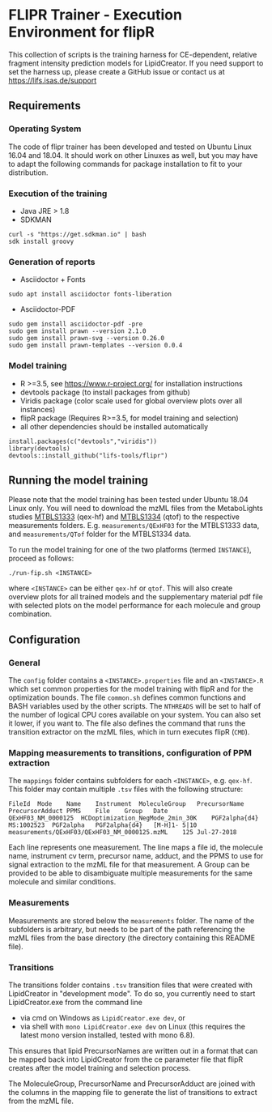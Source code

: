 # FLIPR Trainer - Execution Environment for flipR
This collection of scripts is the training harness for CE-dependent, relative fragment intensity prediction models for LipidCreator.
If you need support to set the harness up, please create a GitHub issue or contact us at https://lifs.isas.de/support 

## Requirements

### Operating System
The code of flipr trainer has been developed and tested on Ubuntu Linux 16.04 and 18.04. It should work on other Linuxes as well, but you may have to adapt the following commands for package installation to fit to your distribution.

### Execution of the training
- Java JRE > 1.8
- SDKMAN 

```
curl -s "https://get.sdkman.io" | bash
sdk install groovy
```

### Generation of reports
- Asciidoctor + Fonts

```
sudo apt install asciidoctor fonts-liberation
```
    
- Asciidoctor-PDF

```
sudo gem install asciidoctor-pdf -pre
sudo gem install prawn --version 2.1.0
sudo gem install prawn-svg --version 0.26.0
sudo gem install prawn-templates --version 0.0.4
```

### Model training  

- R >=3.5, see https://www.r-project.org/ for installation instructions
- devtools package (to install packages from github)
- Viridis package (color scale used for global overview plots over all instances)
- flipR package (Requires R>=3.5, for model training and selection)
- all other dependencies should be installed automatically

```
install.packages(c("devtools","viridis"))
library(devtools)
devtools::install_github("lifs-tools/flipr")
```

## Running the model training

Please note that the model training has been tested under Ubuntu 18.04 Linux only.
You will need to download the mzML files from the MetaboLights studies [MTBLS1333](https://www.ebi.ac.uk/metabolights/MTBLS1333) (qex-hf) and [MTBLS1334](https://www.ebi.ac.uk/metabolights/MTBLS1334) (qtof) to the respective measurements folders. E.g. `measurements/QExHF03` for the MTBLS1333 data, and `measurements/QTof` folder for the MTBLS1334 data.

To run the model training for one of the two platforms (termed `INSTANCE`), proceed as follows:

```
./run-fip.sh <INSTANCE>
```

where `<INSTANCE>` can be either `qex-hf` or `qtof`. 
This will also create overview plots for all trained models and the supplementary material pdf file with selected plots on the model performance for each molecule and group combination.

## Configuration

### General
The `config` folder contains a `<INSTANCE>.properties` file and an `<INSTANCE>.R` which set common properties for the model training with flipR and for the optimization bounds. The file `common.sh` defines common functions and BASH variables used by the other scripts. The `NTHREADS` will be set to half of the number of logical CPU cores available on your system. You can also set it lower, if you want to. 
The file also defines the command that runs the transition extractor on the mzML files, which in turn executes flipR (`CMD`). 

### Mapping measurements to transitions, configuration of PPM extraction
The `mappings` folder contains subfolders for each `<INSTANCE>`, e.g. `qex-hf`. This folder may contain multiple `.tsv` files with the following structure:

```
FileId	Mode	Name	Instrument	MoleculeGroup	PrecursorName	PrecursorAdduct	PPMS	File	Group	Date
QExHF03_NM_0000125	HCDoptimization_NegMode_2min_30K	PGF2alpha{d4}	MS:1002523	PGF2alpha	PGF2alpha{d4}	[M-H]1-	5|10	measurements/QExHF03/QExHF03_NM_0000125.mzML	125	Jul-27-2018
```

Each line represents one measurement. The line maps a file id, the molecule name, instrument cv term, precursor name, adduct, and the PPMS to use for signal extraction to the mzML file for that measurement. A Group can be provided to be able to disambiguate multiple measurements for the same molecule and similar conditions.

### Measurements 
Measurements are stored below the `measurements` folder. The name of the subfolders is arbitrary, but needs to be part of the path referencing the mzML files from the base directory (the directory containing this README file).

### Transitions
The transitions folder contains `.tsv` transition files that were created with LipidCreator in "development mode". To do so, you currently need to start LipidCreator.exe from the command line
- via cmd on Windows as `LipidCreator.exe dev`, or 
- via shell with `mono LipidCreator.exe dev` on Linux (this requires the latest mono version installed, tested with mono 6.8). 

This ensures that lipid PrecursorNames are written out in a format that can be mapped back into LipidCreator from the ce parameter file that flipR creates after the model training and selection process.

The MoleculeGroup, PrecursorName and PrecursorAdduct are joined with the columns in the mapping file to generate the list of transitions to extract from the mzML file.
